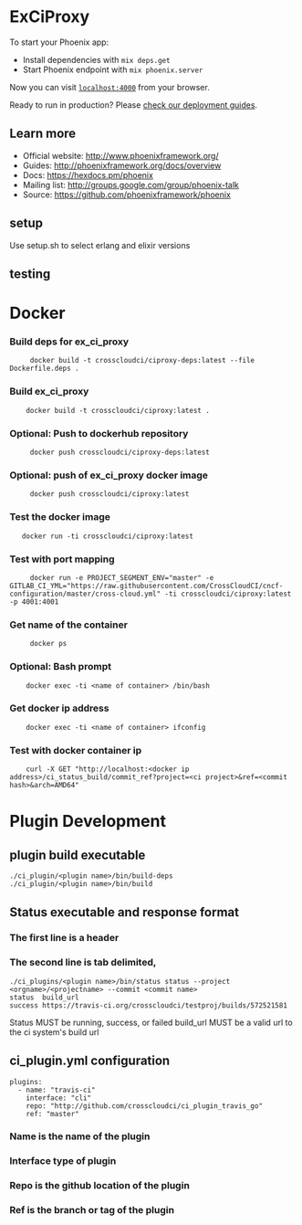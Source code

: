 # ExCiProxy

To start your Phoenix app:

  * Install dependencies with `mix deps.get`
  * Start Phoenix endpoint with `mix phoenix.server`

Now you can visit [`localhost:4000`](http://localhost:4000) from your browser.

Ready to run in production? Please [check our deployment guides](http://www.phoenixframework.org/docs/deployment).

## Learn more

  * Official website: http://www.phoenixframework.org/
  * Guides: http://phoenixframework.org/docs/overview
  * Docs: https://hexdocs.pm/phoenix
  * Mailing list: http://groups.google.com/group/phoenix-talk
  * Source: https://github.com/phoenixframework/phoenix


## setup

Use setup.sh to select erlang and elixir versions

## testing

# Docker

### Build deps for ex_ci_proxy 

```
	 docker build -t crosscloudci/ciproxy-deps:latest --file Dockerfile.deps .
```

### Build ex_ci_proxy
```
	docker build -t crosscloudci/ciproxy:latest . 
```
	 
### Optional: Push to dockerhub repository
```
	 docker push crosscloudci/ciproxy-deps:latest
```
	
### Optional: push of ex_ci_proxy docker image
```
	 docker push crosscloudci/ciproxy:latest
```

### Test the docker image
```
   docker run -ti crosscloudci/ciproxy:latest
```
### Test with port mapping 
```
	 docker run -e PROJECT_SEGMENT_ENV="master" -e GITLAB_CI_YML="https://raw.githubusercontent.com/CrossCloudCI/cncf-configuration/master/cross-cloud.yml" -ti crosscloudci/ciproxy:latest -p 4001:4001 
```
### Get name of the container 
```
	 docker ps 
```
### Optional: Bash prompt 
```
	docker exec -ti <name of container> /bin/bash 
```
### Get docker ip address 
```
	docker exec -ti <name of container> ifconfig
```
### Test with docker container ip 
```
	curl -X GET "http://localhost:<docker ip address>/ci_status_build/commit_ref?project=<ci project>&ref=<commit hash>&arch=AMD64" 
```

# Plugin Development
## plugin build executable
```
./ci_plugin/<plugin name>/bin/build-deps
./ci_plugin/<plugin name>/bin/build
```
## Status executable and response format
### The first line is a header
### The second line is tab delimited, 
```
./ci_plugins/<plugin name>/bin/status status --project <orgname>/<projectname> --commit <commit name> 
status  build_url
success https://travis-ci.org/crosscloudci/testproj/builds/572521581 
```
Status MUST be running, success, or failed
build_url MUST be a valid url to the ci system's build url

## ci_plugin.yml configuration
```
plugins: 
  - name: "travis-ci" 
    interface: "cli" 
    repo: "http://github.com/crosscloudci/ci_plugin_travis_go"
    ref: "master"
```
### Name is the name of the plugin
### Interface type of plugin
### Repo is the github location of the plugin
### Ref is the branch or tag of the plugin 

 

